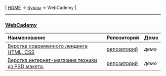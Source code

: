 | [HOME](https://github.com/vik-vavilikhin/vik-vavilikhin.github.io) 
&rarr; [Курсы](https://github.com/vik-vavilikhin/vik-vavilikhin.github.io/blob/master/readme/Courses.md) &rarr; WebCademy |

-------------------------------------------------------------------------------
### **[WebCademy](https://www.youtube.com/user/CBSystematicsTV/about/)**
|                      Наименование                      | Репозиторий | Демо |
|:-------------------------------------------------------|:------------|:-----|
|[Верстка современного лендинга HTML, CSS](https://www.youtube.com/playlist?list=PLSoSRmO9N3goVc5EeZuNlFYlKS67vwrYc)|[репозиторий](https://github.com/vik-vavilikhin/WebCademy/tree/master/Layouts/teta-healing)|_демо_|
|[Верстка интернет-магазина техники из PSD макета.](https://www.youtube.com/playlist?list=PLSoSRmO9N3gpUMkfXgXLQ-yf-m1qb-zOc)|[репозиторий](https://github.com/vik-vavilikhin/WebCademy/tree/master/Layouts/quantum-free-ecommerce-m3)|_демо_|